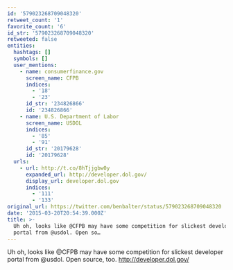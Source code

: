 ```yaml
---
id: '579023268709048320'
retweet_count: '1'
favorite_count: '6'
id_str: '579023268709048320'
retweeted: false
entities:
  hashtags: []
  symbols: []
  user_mentions:
    - name: consumerfinance.gov
      screen_name: CFPB
      indices:
        - '18'
        - '23'
      id_str: '234826866'
      id: '234826866'
    - name: U.S. Department of Labor
      screen_name: USDOL
      indices:
        - '85'
        - '91'
      id_str: '20179628'
      id: '20179628'
  urls:
    - url: http://t.co/8hTjjgbw0y
      expanded_url: http://developer.dol.gov/
      display_url: developer.dol.gov
      indices:
        - '111'
        - '133'
original_url: https://twitter.com/benbalter/status/579023268709048320
date: '2015-03-20T20:54:39.000Z'
title: >-
  Uh oh, looks like @CFPB may have some competition for slickest developer
  portal from @usdol. Open so…
---
```


Uh oh, looks like @CFPB may have some competition for slickest developer portal from @usdol. Open source, too. http://developer.dol.gov/
